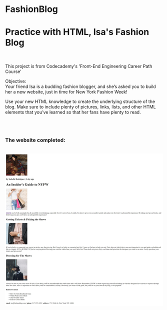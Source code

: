 # FashionBlog

<h1>Practice with HTML, Isa's Fashion Blog</h1>
<br>
<p>
This project is from Codecademy's 'Front-End Engineering Career Path Course'<br>
  
Objective: 
  <br>
Your friend Isa is a budding fashion blogger, and she’s asked you to build her a new website, just in time for New York Fashion Week!

Use your new HTML knowledge to create the underlying structure of the blog. Make sure to include plenty of pictures, links, lists, and other HTML elements that you’ve learned so that her fans have plenty to read.
</p>
<br>
<br>
<h3>The website completed: </h3>
<br>

<img src="FashionBlog.jpeg" alt="Fashion Blog Website">

